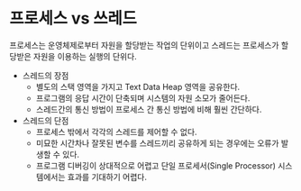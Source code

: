 # 프로세스 vs 쓰레드
프로세스는 운영체제로부터 자원을 할당받는 작업의 단위이고
스레드는 프로세스가 할당받은 자원을 이용하는 실행의 단위다.

- 스레드의 장점
    - 별도의 스택 영역을 가지고 Text Data Heap 영역을 공유한다.
    - 프로그램의 응답 시간이 단축되며 시스템의 자원 소모가 줄어든다.
    - 스레드간의 통신 방법이 프로세스 간 통신 방법에 비해 훨씬 간단하다.
- 스레드의 단점
    - 프로세스 밖에서 각각의 스레드를 제어할 수 없다.
    - 미묘한 시간차나 잘못된 변수를 스레드끼리 공유하게 되는 경우에는 오류가 발생할 수 있다.
    - 프로그램 디버깅이 상대적으로 어렵고 단일 프로세서(Single Processor) 시스템에서는 효과를 기대하기 어렵다.